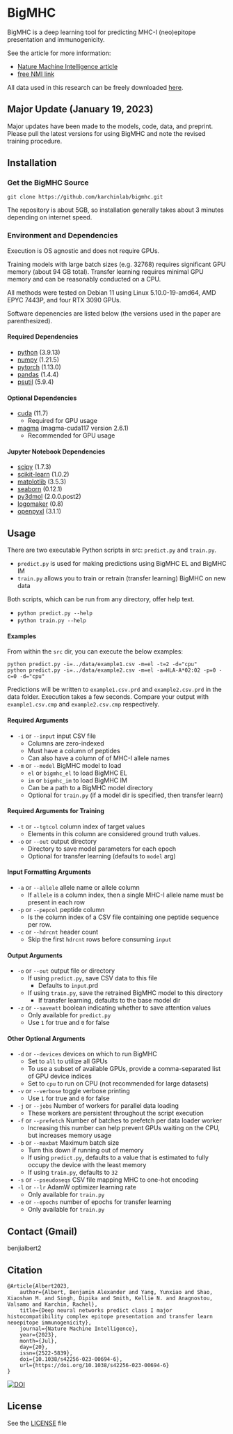 # BigMHC

BigMHC is a deep learning tool for predicting MHC-I (neo)epitope presentation and immunogenicity.

See the article for more information:
* [Nature Machine Intelligence article](https://www.nature.com/articles/s42256-023-00694-6)
* [free NMI link](https://rdcu.be/dhkOY)

All data used in this research can be freely downloaded [here](https://doi.org/10.17632/dvmz6pkzvb).

## Major Update (January 19, 2023)

Major updates have been made to the models, code, data, and preprint. Please pull the latest versions for using BigMHC and note the revised training procedure.

## Installation


### Get the BigMHC Source
```
git clone https://github.com/karchinlab/bigmhc.git
```

The repository is about 5GB, so installation generally takes about 3 minutes depending on internet speed.

### Environment and Dependencies

Execution is OS agnostic and does not require GPUs.

Training models with large batch sizes (e.g. 32768) requires significant GPU memory (about 94 GB total). Transfer learning requires minimal GPU memory and can be reasonably conducted on a CPU.

All methods were tested on Debian 11 using Linux 5.10.0-19-amd64, AMD EPYC 7443P, and four RTX 3090 GPUs.

Software depenencies are listed below (the versions used in the paper are parenthesized).

#### Required Dependencies

* [python](https://www.python.org) (3.9.13)
* [numpy](https://numpy.org) (1.21.5)
* [pytorch](https://pytorch.org) (1.13.0)
* [pandas](https://pandas.pydata.org) (1.4.4)
* [psutil](https://pypi.org/project/psutil) (5.9.4)

#### Optional Dependencies

* [cuda](https://developer.nvidia.com/cuda-downloads) (11.7)
  * Required for GPU usage
* [magma](https://developer.nvidia.com/magma) (magma-cuda117 version 2.6.1)
  * Recommended for GPU usage

#### Jupyter Notebook Dependencies

* [scipy](https://scipy.org/) (1.7.3)
* [scikit-learn](https://scikit-learn.org) (1.0.2)
* [matplotlib](https://matplotlib.org/) (3.5.3)
* [seaborn](https://seaborn.pydata.org/) (0.12.1)
* [py3dmol](https://pypi.org/project/py3Dmol/) (2.0.0.post2)
* [logomaker](https://pypi.org/project/logomaker/) (0.8)
* [openpyxl](https://pypi.org/project/openpyxl) (3.1.1)


## Usage

There are two executable Python scripts in src: `predict.py` and `train.py`.

* `predict.py` is used for making predictions using BigMHC EL and BigMHC IM
* `train.py` allows you to train or retrain (transfer learning) BigMHC on new data

Both scripts, which can be run from any directory, offer help text.
* `python predict.py --help`
* `python train.py --help`

#### Examples

From within the `src` dir, you can execute the below examples:

```
python predict.py -i=../data/example1.csv -m=el -t=2 -d="cpu"
python predict.py -i=../data/example2.csv -m=el -a=HLA-A*02:02 -p=0 -c=0 -d="cpu"
```

Predictions will be written to `example1.csv.prd` and `example2.csv.prd` in the data folder. Execution takes a few seconds. Compare your output with `example1.csv.cmp` and `example2.csv.cmp` respectively.

#### Required Arguments
* `-i` or `--input` input CSV file
  * Columns are zero-indexed
  * Must have a column of peptides
  * Can also have a column of of MHC-I allele names
* `-m` or `--model` BigMHC model to load
  * `el` or `bigmhc_el` to load BigMHC EL
  * `im` or `bigmhc_im` to load BigMHC IM
  * Can be a path to a BigMHC model directory
  * Optional for `train.py` (if a model dir is specified, then transfer learn)

#### Required Arguments for Training
* `-t` or `--tgtcol` column index of target values
  * Elements in this column are considered ground truth values.
* `-o` or `--out` output directory
  * Directory to save model parameters for each epoch
  * Optional for transfer learning (defaults to `model` arg)

#### Input Formatting Arguments
* `-a` or `--allele` allele name or allele column
  * If `allele` is a column index, then a single MHC-I allele name must be present in each row
* `-p` or `--pepcol` peptide column
  * Is the column index of a CSV file containing one peptide sequence per row.
* `-c` or `--hdrcnt` header count
  * Skip the first `hdrcnt` rows before consuming `input`

#### Output Arguments
* `-o` or `--out` output file or directory
  * If using `predict.py`, save CSV data to this file
    * Defaults to `input`.prd
  * If using `train.py`, save the retrained BigMHC model to this directory
    * If transfer learning, defaults to the base model dir
* `-z` or `--saveatt` boolean indicating whether to save attention values
  * Only available for `predict.py`
  * Use `1` for true and `0` for false

#### Other Optional Arguments
* `-d` or `--devices` devices on which to run BigMHC
  * Set to `all` to utilize all GPUs
  * To use a subset of available GPUs, provide a comma-separated list of GPU device indices
  * Set to `cpu` to run on CPU (not recommended for large datasets)
* `-v` or `--verbose` toggle verbose printing
  * Use `1` for true and `0` for false
* `-j` or `--jobs` Number of workers for parallel data loading
  * These workers are persistent throughout the script execution
* `-f` or `--prefetch` Number of batches to prefetch per data loader worker
  * Increasing this number can help prevent GPUs waiting on the CPU, but increases memory usage
* `-b` or `--maxbat` Maximum batch size
  * Turn this down if running out of memory
  * If using `predict.py`, defaults to a value that is estimated to fully occupy the device with the least memory
  * If using `train.py`, defaults to `32`
* `-s` or `--pseudoseqs` CSV file mapping MHC to one-hot encoding
* `-l` or `--lr` AdamW optimizer learning rate
  * Only available for `train.py`
* `-e` or `--epochs` number of epochs for transfer learning
  * Only available for `train.py`

## Contact (Gmail)

benjialbert2

## Citation
```
﻿@Article{Albert2023,
	author={Albert, Benjamin Alexander and Yang, Yunxiao and Shao, Xiaoshan M. and Singh, Dipika and Smith, Kellie N. and Anagnostou, Valsamo and Karchin, Rachel},
	title={Deep neural networks predict class I major histocompatibility complex epitope presentation and transfer learn neoepitope immunogenicity},
	journal={Nature Machine Intelligence},
	year={2023},
	month={Jul},
	day={20},
	issn={2522-5839},
	doi={10.1038/s42256-023-00694-6},
	url={https://doi.org/10.1038/s42256-023-00694-6}
}
```

[![DOI](https://zenodo.org/badge/530254502.svg)](https://zenodo.org/badge/latestdoi/530254502)

## License

See the [LICENSE](LICENSE) file
